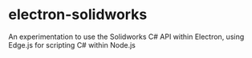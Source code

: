# electron-solidworks
An experimentation to use the Solidworks C# API within Electron, using Edge.js for scripting C# within Node.js
